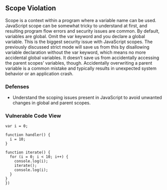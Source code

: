 ## Scope Violation
Scope is a context within a program where a variable name can be used. JavaScript scope can be somewhat tricky to understand at first, and resulting program flow errors and security issues are common.
By default, variables are global. Omit the var keyword and you declare a global variable. This is the biggest security issue with JavaScript scopes. The previously discussed strict mode will save us from this by disallowing variable declaration without the var keyword, which means no more accidental global variables. It doesn’t save us from accidentally accessing the parent scopes’ variables, though. Accidentally overwriting a parent variable is a common mistake and typically results in unexpected system behavior or an application crash.

### Defenses
- Understand the scoping issues present in JavaScript to avoid unwanted changes in global and parent scopes.

### Vulnerable Code View
```
var i = 0;

function handler() {
  i = 10;
}

function iterate() {
  for (i = 0; i < 10; i++) {
    console.log(i);
    iterate();
    console.log(i);
  }
}
})
```

